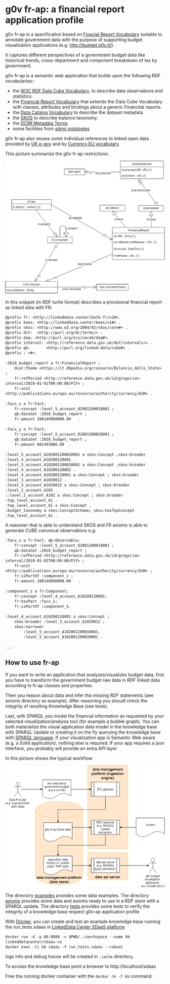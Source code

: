 g0v fr-ap: a financial report application profile
=================================================

g0v fr-ap  is a specification based on [Finacial Report Vocabulary](http://linkeddata.center/botk-fr/v1) suitable to annotate government data 
with the purpose of supporting budget visualization applications (e.g. http://budget.g0v.it/).  

It captures different perspectives of a government budget data like historical trends, cross-department and component breakdown of tax by government. 

g0v fr-ap is a semantic web application that builds upon the following RDF vocabularies:: 

- the [W3C RDF Data Cube Vocabulary](https://www.w3.org/TR/vocab-data-cube), to describe data observations and statistics.
- the [Financial Report Vocabulary](http://linkeddata.center/botk-fr/v1) that extends the Data Cube Vocabulary with classes, attributes and bindings about a generic Financtial reports.
- the [Data Catalog Vocabulary](https://www.w3.org/TR/vocab-dcat/) to describe the dataset metadata
- the [SKOS](https://www.w3.org/TR/skos-primer) to describe balance taxonomy.
- the [DCMI Metadata Terms](http://dublincore.org/documents/dcmi-terms/)
- some facilities from [sdmx ontologies](https://sdmx.org/)

g0v fr-ap also reuses some individual references to linked open data provided by [UK e-gov](https://github.com/alphagov/datagovuk_reference) and by 
[Currency EU vocabulary](http://publications.europa.eu/resource/authority/currency).

This picture summarize the g0v fr-ap restrictions:

![g0v-ap UML diagram](doc/fr-ap-uml-diagram.png)


In this snippet (in RDF turtle format) describes a provisional financial report as linked data with FR:

```
@prefix fr: <http://linkeddata.center/botk-fr/v1#>.
@prefix kees: <http://linkeddata.center/kees/v1#> .
@prefix skos: <http://www.w3.org/2004/02/skos/core#> .
@prefix dct:  <http://purl.org/dc/terms/> .
@prefix daq: <http://purl.org/eis/vocab/daq#>.
@prefix interval: <http://reference.data.gov.uk/def/intervals/> .
@prefix qb:       <http://purl.org/linked-data/cube#> .
@prefix : <#>.

:2018_budget_report a fr:FinancialReport ;
	dcat:theme <https://it.dbpedia.org/resource/Bilancio_dello_Stato> ;
	fr:refPeriod <http://reference.data.gov.uk/id/gregorian-interval/2018-01-01T00:00:00/P1Y> ;
	fr:unit <http://publications.europa.eu/resource/authority/currency/EUR> .
	
:facx_x a fr:Fact;
	fr:concept :level_5_account_02001200010001 ;
	qb:dataSet :2018_budget_report ;
	fr:amount 288149000000.00	.

:facx_y a fr:Fact;
	fr:concept :level_5_account_02001200020001 ;
	qb:dataSet :2018_budget_report ;
	fr:amount 881493000.00	.
	
:level_5_account_A102001200010001 a skos:Concept ;skos:broader :level_4_account_A10200120001 .
:level_5_account_A102001200020001 a skos:Concept ;skos:broader :level_4_account_A10200120002 .
:level_4_account_A10200120001 a skos:Concept ; skos:broader :level_3_account_A1020012 .
:level_3_account_A1020012 a skos:Concept ; skos:broader :level_2_account_A102 .
::level_2_account_A102 a skos:Concept ; skos:broader :top_level_account_A1 .
:top_level_account_A1 a skos:Concept .
:budget_taxonomy a skos:ConceptScheme; skos:hasTopConcept :top_level_account_A1 .

```

A reasoner that is able to understand SKOS and FR axioms is able to generate CUBE canonical observations e.g:

```
:facx_x a fr:Fact, qb:Observable;
	fr:concept :level_5_account_02001200010001 ;
	qb:dataSet :2018_budget_report ;
	fr:refPeriod <http://reference.data.gov.uk/id/gregorian-interval/2018-01-01T00:00:00/P1Y> ;
	fr:unit <http://publications.europa.eu/resource/authority/currency/EUR> ;
	fr:isPartOf :component_z ;
	fr:amount 288149000000.00	.

:component_z a fr:Component;
    fr:concept :level_4_account_A10200120001;
    fr:hasPart :facx_x;
    fr:isPartOf :component_k.
    
:level_4_account_A10200120001 a skos:Concept ; 
    skos:broader :level_3_account_A1020012 ;
    skos:narrower 
        :level_5_account_A102001200010001,
        :level_5_account_A102001200020001 .

...

```

## How to use fr-ap

If you want to write an application that analyzes/visualizes budget data, first you have to transform the government budget raw data in RDF linked 
data according to fr-ap classes and properties. 

Then you reason about data and infer tha missing RDF statements (see axioms directory as example). After reasoning
you shoudl check the integrity of resulting Knowledge Base (see tests).

Last, with SPARQL you model the financial information as requested by your selected visualization/analysis tool (for example a bubble graph).
You can both materialize the visual application data model in the knowledge base with SPARQL Update or creating it on the fly querying the
knowledge base with [SPARQL language](http://www.w3.org/TR/sparql11-query/). If your visualization app is Semantic Web aware (e.g. a Solid application),
nothing else is required. If your app requires a json interface, you probably will provide an extra API layer.

In this picture shows the typical workflow:

![dataflow](doc/g0v-budget-dataflow.png)


The directory [examples](examples/) provides some data examples.
The directory [axioms](axioms/) provides some data and axioms ready to use in a RDF store with a SPARQL update.
The directory [tests](tests/) provides some tests to verify the integrity of a knowledge base respect g0v-ap application profile

With [Docker](https://docker.com), you can create and test an example knowledge base running the 
run_tests.sdaas in [LinkedData.Center SDaaS platform](http://linkeddata.center/):

```
docker run -d -p 80:8080 -v $PWD/.:/workspace --name kb linkeddatacenter/sdaas-ce
docker exec -ti kb sdaas -f run_tests.sdaas --reboot
```

logs info and debug traces will be created in `.cache` directory.

To access the knowledge base point a browser to http://localhost/sdaas

Free the running docker container with the `docker rm -f kb` command.
